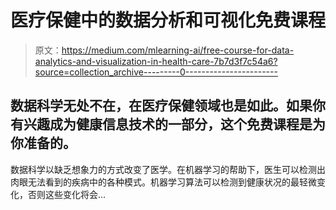 # 医疗保健中的数据分析和可视化免费课程

> 原文：<https://medium.com/mlearning-ai/free-course-for-data-analytics-and-visualization-in-health-care-7b7d3f7c54a6?source=collection_archive---------0----------------------->

## 数据科学无处不在，在医疗保健领域也是如此。如果你有兴趣成为健康信息技术的一部分，这个免费课程是为你准备的。

数据科学以缺乏想象力的方式改变了医学。在机器学习的帮助下，医生可以检测出肉眼无法看到的疾病中的各种模式。机器学习算法可以检测到健康状况的最轻微变化，否则这些变化将会…